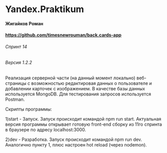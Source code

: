 # Yandex.Praktikum
#### Жигайков Роман
#### https://github.com/timesnewrouman/back.cards-app
###### Спринт 14
###### Версия 1.2.2

Реализация серверной части (на данный момент локально) веб-страницы с возможностью редактировая данных о пользователе и добавлении карточек с изображением. В качестве базы данных используется MongoDB. Для тестирования запросов используется Postman.

Скрипты программы:

1)start - Запуск. Запуск происходит командой npm run start. Актуальная версия программы открывает готовую front-end сборку из 11го спринта в браузере по адресу localhost:3000.

2)dev - Разработка. Запуск происходит командой npm run dev. Аналогично пункту 1, плюс настроен hot reload (через nodemon).
